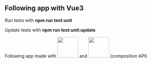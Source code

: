## Following app with Vue3

<p>Run tests with <b>npm run test:unit</b></p>
<p>Update tests with <b>npm run test:unit:update</b></p>

<p>Following app made with <img src="https://openclipart.org/image/800px/264760" width="66" height="66"/> and <img src="https://upload.wikimedia.org/wikipedia/commons/9/95/Vue.js_Logo_2.svg" width="66" height="66"/> (composition API)</p>